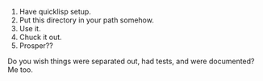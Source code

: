 1. Have quicklisp setup.
2. Put this directory in your path somehow.
3. Use it.
4. Chuck it out.
5. Prosper??

Do you wish things were separated out, had tests, and were documented?
Me too.
